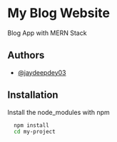 
# My Blog Website

Blog App with MERN Stack


## Authors

- [@jaydeepdey03](https://github.com/jaydeepdey03)



## Installation

Install the node_modules with npm

```bash
  npm install
  cd my-project
```
    
